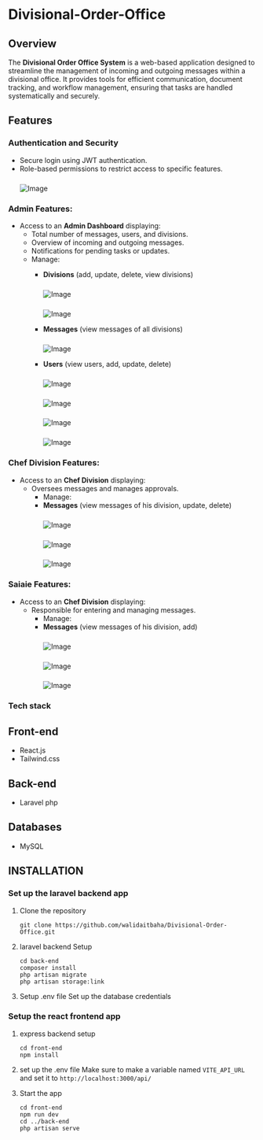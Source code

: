 # Divisional-Order-Office

## Overview
The **Divisional Order Office System**  is a web-based application designed to streamline the management of incoming and outgoing messages within a divisional office. It provides tools for efficient communication, document tracking, and workflow management, ensuring that tasks are handled systematically and securely.

## Features
### Authentication and Security
  - Secure login using JWT authentication.
  - Role-based permissions to restrict access to specific features.
    ###
    ![Image](https://github.com/user-attachments/assets/4c5ccf71-187d-452a-a043-ca9e8cd6dc47)
### Admin Features:
- Access to an **Admin Dashboard** displaying:
  - Total number of messages, users, and divisions.
  - Overview of incoming and outgoing messages.
  - Notifications for pending tasks or updates.
   - Manage:
     - **Divisions** (add, update, delete, view divisions)
        ###
        ![Image](https://github.com/user-attachments/assets/38e6f254-5f9c-4ce1-90e1-acf7edab9578)
        ###
        ![Image](https://github.com/user-attachments/assets/01253693-9ac3-43bd-8987-619872e3e161)
       
     - **Messages** (view messages of all divisions)
         ###
         ![Image](https://github.com/user-attachments/assets/ab777aca-e32d-4772-af7d-6629df14e28c)
       
     - **Users** (view users, add, update, delete)
         ###
         ![Image](https://github.com/user-attachments/assets/e3c31bd0-fbda-4627-9f35-5e48c1a75d8b)
         ###
         ![Image](https://github.com/user-attachments/assets/b1716cea-6f7e-4383-9843-e542a713e8d0)
         ###
         ![Image](https://github.com/user-attachments/assets/25d9dc56-668b-4cff-8130-1bb9f6fe8186)
         ###
         ![Image](https://github.com/user-attachments/assets/ec023776-7b6c-4488-ac83-89ba52d076ef)
       
### Chef Division Features:
- Access to an **Chef Division** displaying:
  - Oversees messages and manages approvals.
    - Manage:
     - **Messages** (view messages of his division, update, delete)
         ###
         ![Image](https://github.com/user-attachments/assets/5a1ce0e5-ee05-4369-a4e4-12d1d393e060)
         ###
         ![Image](https://github.com/user-attachments/assets/4d4ee4ba-f7ab-424c-8035-78b73fb0ae7d)
         ###
         ![Image](https://github.com/user-attachments/assets/8cb8476f-c148-4f81-b7a2-a3eb30742313)
 
### Saiaie Features:
- Access to an **Chef Division** displaying:
  - Responsible for entering and managing messages.
    - Manage:
     - **Messages** (view messages of his division, add)
         ###
         ![Image](https://github.com/user-attachments/assets/5f87744a-84c6-4931-9b3e-3f1e3c86d129)
         ###
         ![Image](https://github.com/user-attachments/assets/26c58c27-c6f3-4f5e-9dab-f979abe19d5d)
         ###
         ![Image](https://github.com/user-attachments/assets/6d7691c7-f89d-4c3c-95bf-ed28e6376147)



### Tech stack 
## Front-end
- React.js
- Tailwind.css
## Back-end
- Laravel php
## Databases
- MySQL

## INSTALLATION
### Set up the laravel backend app
1. Clone the repository
   ```
   git clone https://github.com/walidaitbaha/Divisional-Order-Office.git
   ```
2. laravel backend Setup
   ```
   cd back-end
   composer install
   php artisan migrate
   php artisan storage:link
   ```
3. Setup .env file
   Set up the database credentials

### Setup the react frontend app
1. express backend setup
   ```
   cd front-end
   npm install
   ```
2. set up the .env file
   Make sure to make a variable named `VITE_API_URL` and set it to `http://localhost:3000/api/`

3. Start the app
   ```
   cd front-end
   npm run dev
   cd ../back-end
   php artisan serve
